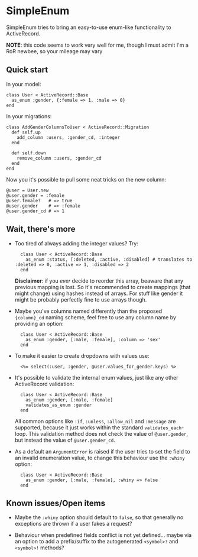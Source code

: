 SimpleEnum
==========

SimpleEnum tries to bring an easy-to-use enum-like functionality to ActiveRecord.

**NOTE**: this code seems to work very well for me, though I must admit I'm a RoR newbee, so your mileage may vary

Quick start
-----------

In your model:

    class User < ActiveRecord::Base
      as_enum :gender, {:female => 1, :male => 0}
    end
  
In your migrations:

    class AddGenderColumnsToUser < ActiveRecord::Migration
      def self.up
        add_column :users, :gender_cd, :integer
      end
    
      def self.down
        remove_column :users, :gender_cd
      end
    end

Now you it's possible to pull some neat tricks on the new column:

    @user = User.new
    @user.gender = :female
    @user.female?   # => true
    @user.gender    # => :female
    @user.gender_cd # => 1
    
Wait, there's more
------------------

* Too tired of always adding the integer values? Try:

        class User < ActiveRecord::Base
          as_enum :status, [:deleted, :active, :disabled] # translates to :deleted => 0, :active => 1, :disabled => 2
        end

    **Disclaimer**: if you _ever_ decide to reorder this array, beaware that any previous mapping is lost. So it's recommended
    to create mappings (that might change) using hashes instead of arrays. For stuff like gender it might be probably perfectly
    fine to use arrays though.

* Maybe you've columns named differently than the proposed `{column}_cd` naming scheme, feel free to use any column name
  by providing an option:

        class User < ActiveRecord::Base
          as_enum :gender, [:male, :female], :column => 'sex'
        end
        
* To make it easier to create dropdowns with values use:

        <%= select(:user, :gender, @user.values_for_gender.keys) %>
        
* It's possible to validate the internal enum values, just like any other ActiveRecord validation:

        class User < ActiveRecord::Base
          as_enum :gender, [:male, :female]
          validates_as_enum :gender
        end

    All common options like `:if`, `:unless`, `:allow_nil` and `:message` are supported, because it just works within
    the standard `validates_each`-loop. This validation method does not check the value of `@user.gender`, but
    instead the value of `@user.gender_cd`.
    
* As a default an `ArgumentError` is raised if the user tries to set the field to an invalid enumeration value, to change this
  behaviour use the `:whiny` option:
  
        class User < ActiveRecord::Base
          as_enum :gender, [:male, :female], :whiny => false
        end
    
Known issues/Open items
-----------------------
  
* Maybe the `:whiny` option should default to `false`, so that generally no exceptions are thrown if a user fakes a request?

* Behaviour when predefined fields conflict is not yet defined... maybe via an option to
  add a prefix/suffix to the autogenerated `<symbol>?` and `<symbol>!` methods?
